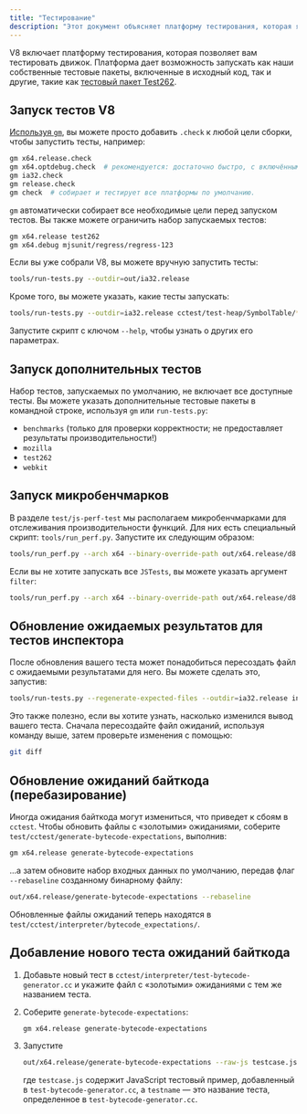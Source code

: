 ```yaml
---
title: "Тестирование"
description: "Этот документ объясняет платформу тестирования, которая является частью репозитория V8."
---
```

V8 включает платформу тестирования, которая позволяет вам тестировать движок. Платформа дает возможность запускать как наши собственные тестовые пакеты, включенные в исходный код, так и другие, такие как [тестовый пакет Test262](https://github.com/tc39/test262).

## Запуск тестов V8

[Используя `gm`](/docs/build-gn#gm), вы можете просто добавить `.check` к любой цели сборки, чтобы запустить тесты, например:

```bash
gm x64.release.check
gm x64.optdebug.check  # рекомендуется: достаточно быстро, с включёнными DCHECKs.
gm ia32.check
gm release.check
gm check  # собирает и тестирует все платформы по умолчанию.
```

`gm` автоматически собирает все необходимые цели перед запуском тестов. Вы также можете ограничить набор запускаемых тестов:

```bash
gm x64.release test262
gm x64.debug mjsunit/regress/regress-123
```

Если вы уже собрали V8, вы можете вручную запустить тесты:

```bash
tools/run-tests.py --outdir=out/ia32.release
```

Кроме того, вы можете указать, какие тесты запускать:

```bash
tools/run-tests.py --outdir=ia32.release cctest/test-heap/SymbolTable/* mjsunit/delete-in-eval
```

Запустите скрипт с ключом `--help`, чтобы узнать о других его параметрах.

## Запуск дополнительных тестов

Набор тестов, запускаемых по умолчанию, не включает все доступные тесты. Вы можете указать дополнительные тестовые пакеты в командной строке, используя `gm` или `run-tests.py`:

- `benchmarks` (только для проверки корректности; не предоставляет результаты производительности!)
- `mozilla`
- `test262`
- `webkit`

## Запуск микробенчмарков

В разделе `test/js-perf-test` мы располагаем микробенчмарками для отслеживания производительности функций. Для них есть специальный скрипт: `tools/run_perf.py`. Запустите их следующим образом:

```bash
tools/run_perf.py --arch x64 --binary-override-path out/x64.release/d8 test/js-perf-test/JSTests.json
```

Если вы не хотите запускать все `JSTests`, вы можете указать аргумент `filter`:

```bash
tools/run_perf.py --arch x64 --binary-override-path out/x64.release/d8 --filter JSTests/TypedArrays test/js-perf-test/JSTests.json
```

## Обновление ожидаемых результатов для тестов инспектора

После обновления вашего теста может понадобиться пересоздать файл с ожидаемыми результатами для него. Вы можете сделать это, запустив:

```bash
tools/run-tests.py --regenerate-expected-files --outdir=ia32.release inspector/debugger/set-instrumentation-breakpoint
```

Это также полезно, если вы хотите узнать, насколько изменился вывод вашего теста. Сначала пересоздайте файл ожиданий, используя команду выше, затем проверьте изменения с помощью:

```bash
git diff
```

## Обновление ожиданий байткода (перебазирование)

Иногда ожидания байткода могут измениться, что приведет к сбоям в `cctest`. Чтобы обновить файлы с «золотыми» ожиданиями, соберите `test/cctest/generate-bytecode-expectations`, выполнив:

```bash
gm x64.release generate-bytecode-expectations
```

…а затем обновите набор входных данных по умолчанию, передав флаг `--rebaseline` созданному бинарному файлу:

```bash
out/x64.release/generate-bytecode-expectations --rebaseline
```

Обновленные файлы ожиданий теперь находятся в `test/cctest/interpreter/bytecode_expectations/`.

## Добавление нового теста ожиданий байткода

1. Добавьте новый тест в `cctest/interpreter/test-bytecode-generator.cc` и укажите файл с «золотыми» ожиданиями с тем же названием теста.

1. Соберите `generate-bytecode-expectations`:

    ```bash
    gm x64.release generate-bytecode-expectations
    ```

1. Запустите

    ```bash
    out/x64.release/generate-bytecode-expectations --raw-js testcase.js --output=test/cctest/interpreter/bytecode-expectations/testname.golden
    ```

    где `testcase.js` содержит JavaScript тестовый пример, добавленный в `test-bytecode-generator.cc`, а `testname` — это название теста, определенное в `test-bytecode-generator.cc`.
